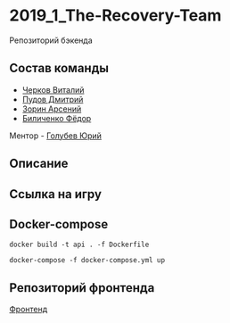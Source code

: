 # 2019_1_The-Recovery-Team

Репозиторий бэкенда

## Состав команды

- [Черков Виталий](github.com/VitalyCherkov)
- [Пудов Дмитрий](https://github.com/DPudov)
- [Зорин Арсений](https://github.com/ZorinArsenij)
- [Биличенко Фёдор](https://github.com/FedorBilichenko)

Ментор - [Голубев Юрий](https://github.com/Ansile)

## Описание

## Ссылка на игру

## Docker-compose

`docker build -t api . -f Dockerfile`

`docker-compose -f docker-compose.yml up`

## Репозиторий фронтенда
 
[Фронтенд](https://github.com/go-park-mail-ru/2019_1_The-Recovery-Team)

